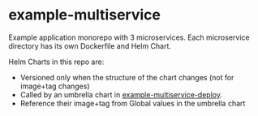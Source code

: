 # example-multiservice

Example application monorepo with 3 microservices. Each microservice directory has its own Dockerfile and Helm Chart.

Helm Charts in this repo are:

- Versioned only when the structure of the chart changes (not for image+tag changes)
- Called by an umbrella chart in [example-multiservice-deploy](https://github.com/codefresh-contrib/example-multiservice-deploy).
- Reference their image+tag from Global values in the umbrella chart
